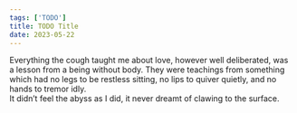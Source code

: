 ```yaml
---
tags: ['TODO']
title: TODO Title
date: 2023-05-22
---
```


Everything the cough taught me about love, however well deliberated, was a lesson from a being without body. They were teachings from something which had no legs to be restless sitting, no lips to quiver quietly, and no hands to tremor idly.  
It didn’t feel the abyss as I did, it never dreamt of clawing to the surface.  
